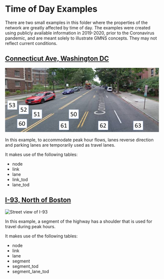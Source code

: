 # Time of Day Examples

There are two small examples in this folder where the properties of the network are greatly affected by time of day. The examples were created using publicly available information in 2019-2020, prior to the Coronavirus pandemic, and are meant solely to illustrate GMNS concepts. They may not reflect current conditions.

## [Connecticut Ave, Washington DC](CT_Ave.md)

![Street view of CT Ave](/docs/img/CT_Ave_1.png)

In this example, to accommodate peak hour flows, lanes reverse direction and parking lanes are temporarily used as travel lanes. 

It makes use of the following tables: 
  - node
  - link
  - lane
  - link_tod
  - lane_tod

## [I-93, North of Boston](I-93.md)

![Street view of I-93](/docs/img/Images/I-93_1.png)

In this example, a segment of the highway has a shoulder that is used for travel during peak hours.

It makes use of the following tables: 
  - node
  - link
  - lane
  - segment
  - segment_tod
  - segment_lane_tod

